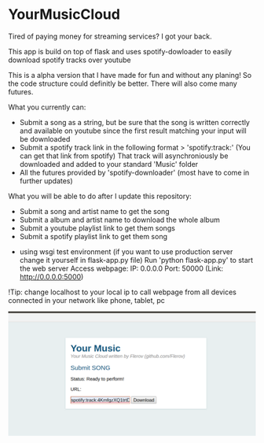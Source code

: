 # YourMusicCloud
Tired of paying money for streaming services? I got your back. 

This app is build on top of flask and uses spotify-dowloader to easily download spotify tracks over youtube

This is a alpha version that I have made for fun and without any planing! So the code structure could definitly be better.
There will also come many futures.

What you currently can: 
+ Submit a song as a string, but be sure that the song is written correctly and available on youtube since the first result matching your input will be downloaded
+ Submit a spotify track link in the following format > 'spotify:track:<someuid>' (You can get that link from spotify)
  That track will asynchroniously be downloaded and added to your standard 'Music' folder
+  All the futures provided by 'spotify-downloader' (most have to come in further updates)
  
What you will be able to do after I update this repository:
+ Submit a song and artist name to get the song
+ Submit a album and artist name to download the whole album
+ Submit a youtube playlist link to get them songs
+ Submit a spotify playlist link to get them song

* using wsgi test environment (if you want to use production server change it yourself in flask-app.py file)
Run 'python flask-app.py' to start the web server
Access webpage:
IP: 0.0.0.0
Port: 50000
(Link: http://0.0.0.0:5000)

!Tip: change localhost to your local ip to call webpage from all devices connected in your network like phone, tablet, pc

![Alt text](https://github.com/Flerov/YourMusicCloud/blob/pictures/web-app%20(2).png)
